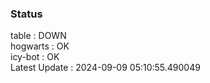 ### Status


table : DOWN  
hogwarts : OK  
icy-bot : OK  
Latest Update : 2024-09-09 05:10:55.490049
